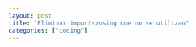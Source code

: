 ```yaml
---
layout: post
title: "Eliminar imports/using que no se utilizan"
categories: ["coding"]
---
```

